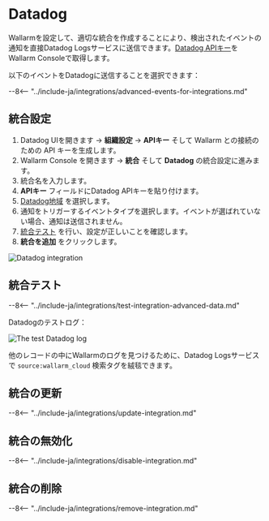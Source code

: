 # Datadog

Wallarmを設定して、適切な統合を作成することにより、検出されたイベントの通知を直接Datadog Logsサービスに送信できます。[Datadog APIキー](https://docs.datadoghq.com/account_management/api-app-keys/)をWallarm Consoleで取得します。

以下のイベントをDatadogに送信することを選択できます：

--8<-- "../include-ja/integrations/advanced-events-for-integrations.md"

## 統合設定

1. Datadog UIを開きます → **組織設定** → **APIキー**  そして Wallarm との接続のための API キーを生成します。
1. Wallarm Console を開きます → **統合** そして **Datadog** の統合設定に進みます。
1. 統合名を入力します。
1.  **APIキー** フィールドにDatadog APIキーを貼り付けます。
1. [Datadog地域](https://docs.datadoghq.com/getting_started/site/) を選択します。
1. 通知をトリガーするイベントタイプを選択します。イベントが選ばれていない場合、通知は送信されません。
1. [統合テスト](#統合のテスト) を行い、設定が正しいことを確認します。
1. **統合を追加** をクリックします。

![Datadog integration](../../../images/user-guides/settings/integrations/add-datadog-integration.png)

## 統合テスト

--8<-- "../include-ja/integrations/test-integration-advanced-data.md"

Datadogのテストログ：

![The test Datadog log](../../../images/user-guides/settings/integrations/test-datadog-vuln-detected.png)

他のレコードの中にWallarmのログを見つけるために、Datadog Logsサービスで `source:wallarm_cloud` 検索タグを絨毯できます。

## 統合の更新

--8<-- "../include-ja/integrations/update-integration.md"

## 統合の無効化

--8<-- "../include-ja/integrations/disable-integration.md"

## 統合の削除

--8<-- "../include-ja/integrations/remove-integration.md"